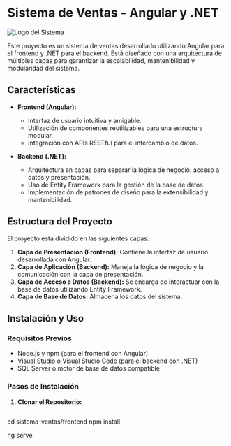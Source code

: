 # Sistema de Ventas - Angular y .NET

![Logo del Sistema](url_de_la_imagen_del_logo.png)

Este proyecto es un sistema de ventas desarrollado utilizando Angular para el frontend y .NET para el backend. Está diseñado con una arquitectura de múltiples capas para garantizar la escalabilidad, mantenibilidad y modularidad del sistema.

## Características

- **Frontend (Angular):**
  - Interfaz de usuario intuitiva y amigable.
  - Utilización de componentes reutilizables para una estructura modular.
  - Integración con APIs RESTful para el intercambio de datos.

- **Backend (.NET):**
  - Arquitectura en capas para separar la lógica de negocio, acceso a datos y presentación.
  - Uso de Entity Framework para la gestión de la base de datos.
  - Implementación de patrones de diseño para la extensibilidad y mantenibilidad.

## Estructura del Proyecto

El proyecto está dividido en las siguientes capas:

1. **Capa de Presentación (Frontend):** Contiene la interfaz de usuario desarrollada con Angular.
2. **Capa de Aplicación (Backend):** Maneja la lógica de negocio y la comunicación con la capa de presentación.
3. **Capa de Acceso a Datos (Backend):** Se encarga de interactuar con la base de datos utilizando Entity Framework.
4. **Capa de Base de Datos:** Almacena los datos del sistema.

## Instalación y Uso

### Requisitos Previos
- Node.js y npm (para el frontend con Angular)
- Visual Studio o Visual Studio Code (para el backend con .NET)
- SQL Server o motor de base de datos compatible

### Pasos de Instalación

1. **Clonar el Repositorio:**
   ```bash
   
cd sistema-ventas/frontend
npm install

ng serve

